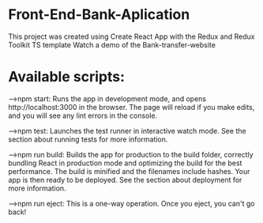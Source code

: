 # Front-End-Bank-Aplication
This project was created using Create React App with the Redux and Redux Toolkit TS template
Watch a demo of the Bank-transfer-website
# Available scripts:
-->npm start: Runs the app in development mode, and opens http://localhost:3000 in the browser. The page will reload if you make edits, and you will see any lint errors in the console.

-->npm test: Launches the test runner in interactive watch mode. See the section about running tests for more information.


-->npm run build: Builds the app for production to the build folder, correctly bundling React in production mode and optimizing the build for the best performance. The build is minified and the filenames include hashes. Your app is then ready to be deployed. See the section about deployment for more information.


-->npm run eject: This is a one-way operation. Once you eject, you can't go back! 
